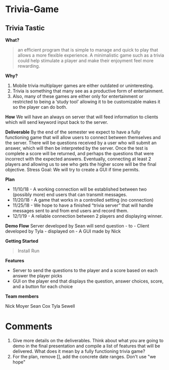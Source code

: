 # Trivia-Game

## Trivia Tastic 

**What?**
>an efficient program that is simple to manage and quick to play that allows
>a more flexible experience. A minimalistic game such as a trivia could help stimulate a player
>and make their enjoyment feel more rewarding.

**Why?**
1. Mobile trivia multiplayer games are either outdated or uninteresting. 
2. Trivia is something that many see as a productive form of entertainment.
3. Also, many of these games are either only for entertainment or restricted 
to being a ‘study tool’ allowing it to be customizable makes it so the
player can do both. 

**How**
We will have an always on server that will feed information to clients which will 
send keyword input back to the server.

**Deliverable**
By the end of the semester we expect to have a fully functioning game that
will allow users to connect between themselves and the server. There will be questions received
by a user who will submit an answer, which will then be interpreted by the server. Once the test
is complete a score will be returned, and perhaps the questions that were incorrect with the
expected answers.
Eventually, connecting at least 2 players and allowing us to see who gets the higher score will be
the final objective.
Stress Goal: We will try to create a GUI if time permits.


**Plan**
- 11/10/18 - A working connection will be established between two (possibly more) end users that
can transmit messages.
- 11/20/18 - A game that works in a controlled setting (no connection)
- 11/25/18 - We hope to have a finished “trivia server” that will handle messages sent to and from
end users and record them.
- 12/1/19 - A reliable connection between 2 players and displaying winner.

**Demo Flow**
Server developed by Sean will send question  - to - Client developed by Tyla - displayed on - A GUI made by Nick

**Getting Started**
>Install
>Run

**Features**
- Server to send the questions to the player and a score based on each answer the player picks
- GUI on the player end that displays the question, answer choices, score, and a button for each choice

**Team members**

Nick Moyer
Sean Cox
Tyla Sewell

# Comments
1. Give more details on the deliverables. Think about what you are going to demo in the final presentation and compile a list of features that will be delivered. What does it mean by a fully functioning trivia game? 
2. For the plan, remove [], add the concrete date ranges. Don't use "we hope"

